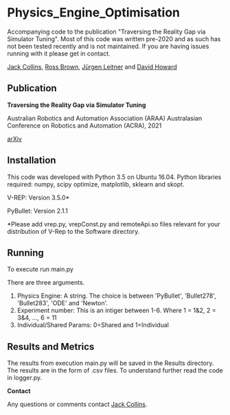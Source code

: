 # Physics_Engine_Optimisation
Accompanying code to the publication "Traversing the Reality Gap via Simulator Tuning". Most of this code was written pre-2020 and as such has not been tested recently and is not maintained. If you are having issues running with it please get in contact. 

[Jack Collins](https://jacktcollins.com), [Ross Brown](https://staff.qut.edu.au/staff/r.brown), [Jürgen Leitner](http://juxi.net) and [David Howard](https://people.csiro.au/H/D/David-Howard)

## Publication

**Traversing the Reality Gap via Simulator Tuning**

Australian Robotics and Automation Association (ARAA) Australasian Conference on Robotics and Automation (ACRA), 2021

[arXiv](https://arxiv.org/pdf/2003.01369.pdf)

<!-- If you use this work, please cite the following as appropriate:

```text
@inproceedings{"Collins2021TraversingTuning", 
	title={{Traversing the Reality Gap via Simulator Tuning}}, 
	author={Jack Collins, Ross Brown, J\"urgen Leitner and David Howard}, 
	booktitle={2021 Australasian Conference on Robotics and Automation (ACRA)}
	year={2021} 
}

``` -->


## Installation

This code was developed with Python 3.5 on Ubuntu 16.04. Python libraries required: numpy, scipy optimize, matplotlib, sklearn and skopt.

V-REP: Version 3.5.0*

PyBullet: Version 2.1.1

*Please add vrep.py, vrepConst.py and remoteApi.so files relevant for your distribution of V-Rep to the Software directory.

## Running

To execute run main.py

There are three arguments.

1. Physics Engine: A string. The choice is between 'PyBullet', 'Bullet278', 'Bullet283', 'ODE' and 'Newton'.
2. Experiment number: This is an intiger between 1-6. Where 1 = 1&2, 2 = 3&4, ..., 6 = 11
3. Individual/Shared Params: 0=Shared and 1=Individual

## Results and Metrics

The results from execution main.py will be saved in the Results directory. The results are in the form of .csv files. To understand further read the code in logger.py.

**Contact**

Any questions or comments contact [Jack Collins](mailto:jack@jacktcollins.com).
